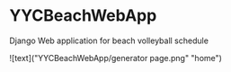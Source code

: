 # YYCBeachWebApp
Django Web application for beach volleyball schedule

![text]("YYCBeachWebApp/generator page.png" "home")